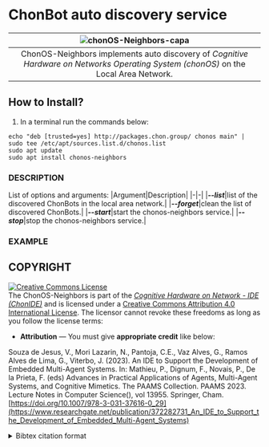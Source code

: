 # ChonBot auto discovery service


|![chonOS-Neighbors-capa](https://github.com/chon-group/dpkg-chonos-neighbors/assets/32855001/66f06c91-a113-42b6-a177-50015e176659)|
|:--:|
|ChonOS-Neighbors implements auto discovery of _Cognitive Hardware on Networks Operating System (chonOS)_ on the Local Area Network.|

## How to Install?
1) In a terminal run the commands below:

```console
echo "deb [trusted=yes] http://packages.chon.group/ chonos main" | sudo tee /etc/apt/sources.list.d/chonos.list
sudo apt update
sudo apt install chonos-neighbors
```

### DESCRIPTION

List of options and arguments:
|Argument|Description|
|-|-|
|___--list___|list of the discovered ChonBots in the local area network.|
|___--forget___|clean the list of discovered ChonBots.|
|___--start___|start the chonos-neighbors service.|
|___--stop___|stop the chonos-neighbors service.|

### EXAMPLE



## COPYRIGHT
<a rel="license" href="http://creativecommons.org/licenses/by/4.0/"><img alt="Creative Commons License" style="border-width:0" src="https://i.creativecommons.org/l/by/4.0/88x31.png" /></a><br />The ChonOS-Neighbors is part of the [_Cognitive Hardware on Network - IDE (ChonIDE)_](https://ide.chon.group) and is licensed under a <a rel="license" href="http://creativecommons.org/licenses/by/4.0/">Creative Commons Attribution 4.0 International License</a>. The licensor cannot revoke these freedoms as long as you follow the license terms:

* __Attribution__ — You must give __appropriate credit__ like below:

Souza de Jesus, V., Mori Lazarin, N., Pantoja, C.E., Vaz Alves, G., Ramos Alves de Lima, G., Viterbo, J. (2023). An IDE to Support the Development of Embedded Multi-Agent Systems. In: Mathieu, P., Dignum, F., Novais, P., De la Prieta, F. (eds) Advances in Practical Applications of Agents, Multi-Agent Systems, and Cognitive Mimetics. The PAAMS Collection. PAAMS 2023. Lecture Notes in Computer Science(), vol 13955. Springer, Cham. [https://doi.org/10.1007/978-3-031-37616-0_29](https://www.researchgate.net/publication/372282731_An_IDE_to_Support_the_Development_of_Embedded_Multi-Agent_Systems)


<details>
<summary> Bibtex citation format</summary>

```
@InProceedings{chonIDE,
    doi="10.1007/978-3-031-37616-0_29"
    author="Souza de Jesus, Vinicius
    and Mori Lazarin, Nilson
    and Pantoja, Carlos Eduardo
    and Vaz Alves, Gleifer
    and Ramos Alves de Lima, Gabriel
    and Viterbo, Jose",
    editor="Mathieu, Philippe
    and Dignum, Frank
    and Novais, Paulo
    and De la Prieta, Fernando",
    title="An IDE to Support the Development of Embedded Multi-Agent Systems",
    booktitle="Advances in Practical Applications of Agents, Multi-Agent Systems, and Cognitive Mimetics. The PAAMS Collection",
    year="2023",
    publisher="Springer Nature Switzerland",
    address="Cham",
    pages="346--358",
    isbn="978-3-031-37616-0"
}

```
</details>
